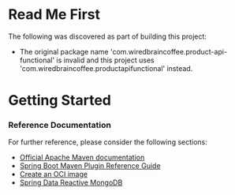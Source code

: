 # Read Me First
The following was discovered as part of building this project:

* The original package name 'com.wiredbraincoffee.product-api-functional' is invalid and this project uses 'com.wiredbraincoffee.productapifunctional' instead.

# Getting Started

### Reference Documentation
For further reference, please consider the following sections:

* [Official Apache Maven documentation](https://maven.apache.org/guides/index.html)
* [Spring Boot Maven Plugin Reference Guide](https://docs.spring.io/spring-boot/docs/2.5.3/maven-plugin/reference/html/)
* [Create an OCI image](https://docs.spring.io/spring-boot/docs/2.5.3/maven-plugin/reference/html/#build-image)
* [Spring Data Reactive MongoDB](https://docs.spring.io/spring-boot/docs/2.5.3/reference/htmlsingle/#boot-features-mongodb)

